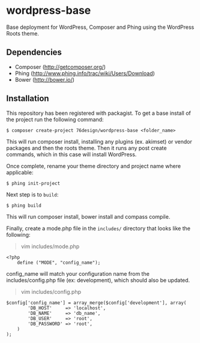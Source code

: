 # wordpress-base

Base deployment for WordPress, Composer and Phing using the WordPress Roots theme.

## Dependencies

* Composer (http://getcomposer.org/)
* Phing (http://www.phing.info/trac/wiki/Users/Download)
* Bower (http://bower.io/)

## Installation

This repository has been registered with packagist. To get a base install of the project run the following command:

    $ composer create-project 76design/wordpress-base <folder_name>

This will run composer install, installing any plugins (ex. akimset) or vendor packages and then the roots theme.  Then it runs any post create commands, which in this case will install WordPress.

Once complete, rename your theme directory and project name where applicable:

    $ phing init-project

Next step is to `build`:

    $ phing build

This will run composer install, bower install and compass compile.

Finally, create a mode.php file in the `includes/` directory that looks like the following:

> vim includes/mode.php

    <?php
    	define ("MODE", "config_name");

config_name will match your configuration name from the includes/config.php file (ex: development), which should also be updated.

> vim includes/config.php

    $config['config_name'] = array_merge($config['development'], array(
    		'DB_HOST'     => 'localhost',
    		'DB_NAME'     => 'db_name',
    		'DB_USER'     => 'root',
    		'DB_PASSWORD' => 'root',
    	)
    );
